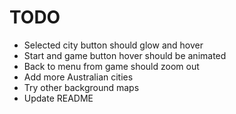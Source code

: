 # TODO

- Selected city button should glow and hover
- Start and game button hover should be animated
- Back to menu from game should zoom out
- Add more Australian cities
- Try other background maps
- Update README